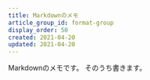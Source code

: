 ```yaml
---
title: Markdownのメモ
article_group_id: format-group
display_order: 50
created: 2021-04-20
updated: 2021-04-20
---
```

Markdownのメモです。
そのうち書きます。
